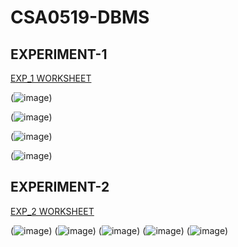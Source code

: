 # CSA0519-DBMS
## EXPERIMENT-1


[EXP_1 WORKSHEET](https://github.com/MohammeRafik/CSA0519-DBMS/blob/main/experiment_1.txt)


(![image](https://user-images.githubusercontent.com/113301943/191448967-1391d22c-9cd0-4ffa-995b-7515017ccbcd.png))

(![image](https://user-images.githubusercontent.com/113301943/191451124-62f2cc94-a8e4-4c4d-b478-3a11768c2b72.png))

(![image](https://user-images.githubusercontent.com/113301943/191451389-4bf6beb2-2997-4834-8030-773398e053fc.png))

(![image](https://user-images.githubusercontent.com/113301943/191451537-2a65f73d-16ba-405b-b531-f0f7b5c43a6c.png))


## EXPERIMENT-2


[EXP_2 WORKSHEET](https://github.com/MohammeRafik/CSA0519-DBMS/blob/main/Experimentt%202.txt)


(![image](https://user-images.githubusercontent.com/113301943/191456258-489f8a51-24ea-4b80-879f-4f0b14dd1485.png))
(![image](https://user-images.githubusercontent.com/113301943/191456376-db469427-5739-4d94-aefb-104b76e933bd.png))
(![image](https://user-images.githubusercontent.com/113301943/191456475-33a3f2b0-e980-4382-8609-bf8751bf6ef2.png))
(![image](https://user-images.githubusercontent.com/113301943/191456592-ac55b613-7cf5-4437-a311-b04506beb287.png))
(![image](https://user-images.githubusercontent.com/113301943/191456696-3356d71e-d7ba-4dab-a269-83af3106d0ec.png))
